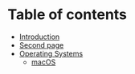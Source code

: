 # Table of contents

* [Introduction](README.md)
* [Second page](second-page.md)
* [Operating Systems](operating-systems-1/README.md)
  * [macOS](operating-systems-1/macos.md)

